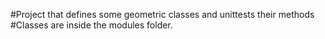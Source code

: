 #Project that defines some geometric classes and unittests their methods
#Classes are inside the modules folder.